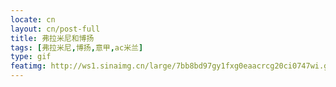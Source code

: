 ```yaml
---
locate: cn
layout: cn/post-full
title: 弗拉米尼和博扬
tags: [弗拉米尼,博扬,意甲,ac米兰]
type: gif
featimg: http://ws1.sinaimg.cn/large/7bb8bd97gy1fxg0eaacrcg20ci0747wi.gif
---
```


